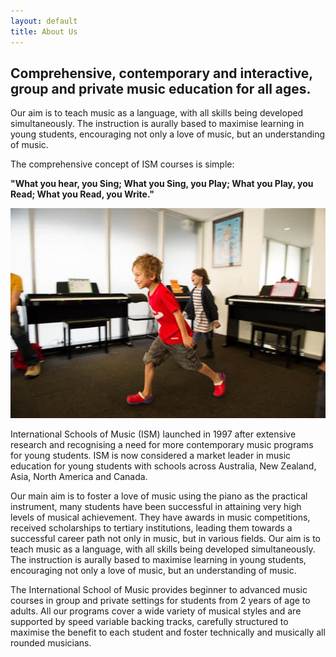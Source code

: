 ```yaml
---
layout: default
title: About Us
---
```


## Comprehensive, contemporary and interactive, group and private music education for all ages.

Our aim is to teach music as a language, with all skills being developed simultaneously. The instruction is aurally based to maximise learning in young students, encouraging not only a love of music, but an understanding of music.

The comprehensive concept of ISM courses is simple: 

**"What you hear, you Sing; What you Sing, you Play; What you Play, you Read; What you Read, you Write."**

<img src="images/group_piano_lessons_bondi-1x.jpg" alt="group piano lessons bondi" class="w-100">

International Schools of Music (ISM) launched in 1997 after extensive research and recognising a need for more contemporary music programs for young students. ISM is now considered a market leader in music education for young students with schools across Australia, New Zealand, Asia, North America and Canada.

Our main aim is to foster a love of music using the piano as the practical instrument, many students have been successful in attaining very high levels of musical achievement. They have awards in music competitions, received scholarships to tertiary institutions, leading them towards a successful career path not only in music, but in various fields.
Our aim is to teach music as a language, with all skills being developed simultaneously. The instruction is aurally based to maximise learning in young students, encouraging not only a love of music, but an understanding of music.

The International School of Music provides beginner to advanced music courses in group and private settings for students from 2 years of age to adults. All our programs cover a wide variety of musical styles and are supported by speed variable backing tracks, carefully structured to maximise the benefit to each student and foster technically and musically all rounded musicians.
